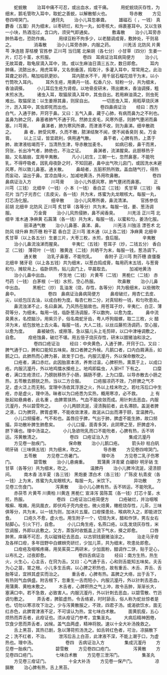 <!-- { "loadSidebar": true } -->
　　蛇蜕散
　　治耳中痛不可忍，或出血水，或干痛。
　　用蛇蜕烧灰存性，为细末，鹅毛管吹入耳中，取蛇之善蜕，以解散郁火也。
　　
　　导赤散
　　方见卷四啼哭门。
　　
　　通窍丸
　　治小儿耳忽暴聋。
　　雄磁石（ ，一钱） 真麝香（五厘）共为细末，以枣研烂，和为一丸，如枣核大，绵裹塞耳中。又以生铁一小块，热酒泡过，含口内，须臾气即通矣。
　　
　　敷毒散
　　治小儿耳旁赤肿热毒也，恐防作痈。
　　用绿豆粉不拘多少，以老醋调成膏，敷肿处，干则易之。
　　
　　消毒散
　　治小儿耳旁赤肿，内服之药。
　　川羌活 北防风 片黄芩 净连翘 芽桔梗 官拣参 正川芎 当归尾 北柴胡（各七分） 小甘草（四分）生姜一片，灯芯十茎，水煎服。
　　
　　
　　卷四　耳病证治耳病简便方
　　治小儿无故耳聋，取龟尿滴入耳中，效。或以生麻油日滴三五次，数日即愈。
　　耳内肿痛，流脓出水，用虎耳草，又名倒垂莲，捣取汁，多灌入耳中，常常用之。此治耳聋之妙药，略加枯矾更妙。
　　耳内脓水不干，用千层石榴花焙干为末，以小竹筒吹入耳内。
　　耳外生疮，用黄丹一钱、松香八分、轻粉一分，共为细末，香油调搽。
　　小儿耳后生疮为肾疳。以地骨皮研末，筛出嫩末，香油调搽，粗末煎水洗。
　　诸虫入耳，取猫尿滴入耳中，其虫自出。若用麻油滴之，则虫死难出。取猫尿法：以生姜擦其鼻，则尿自出。
　　一切恶虫入耳，用稻草烧灰淋汁，沥入耳中，其虫即死而出也。
　　
　　
　　卷四鼻病证治
　　经曰：西方白气，入通于肺，开窍于鼻。又曰：五气入鼻，藏于心肺，有病而鼻为之不利也。盖鼻为肺之窍，鼻塞者肺气不通于窍。然肺主皮毛，风寒外感，则肺气壅闭而鼻塞。川芎膏。
　　鼻涕者，肺为寒风所袭，而津液不收，则为鼻涕。细辛散疏之。
　　鼻 者，肺受风寒，久而不散，脓涕结聚不闻，使不闻香臭则 矣。万金膏。
　　以上三证，皆宜疏利，俱用通气散。
　　鼻干者，心脾有热，上蒸于肺，故津液枯竭而干，当清热生津，导赤散加麦冬。
　　如病已极，鼻干而黑，窍张，长出冷气者，肺绝也，不治之证。
　　鼻渊者，流涕腥臭。此胆移热于脑，又名脑崩，宜用辛夷散。
　　凡小儿初生，三朝一七，忽然鼻塞，不能吮乳，不得呼吸者，因乳母夜卧之时，不知回避，鼻中出气吹儿囟门，或因洗水未避风寒，所以致儿鼻塞。通关散。
　　鼻衄者，五脏积热所致。盖血随气行，得热而妄动，溢出于鼻。宜凉血降火，加减地黄汤，外用吹鼻散。
　　
　　
　　卷四　鼻病证治入方
　　
　　川芎膏
　　治小儿外感风寒，肺气壅闭而鼻塞。
　　正川芎（三钱） 北细辛（一钱） 小 本（一钱） 香白芷（三钱） 炙甘草（三钱） 梅花片 当门子光杏仁（去皮尖，各一钱）共为末，炼蜜为丸龙眼核大。每服一丸，灯芯汤化服。
　　
　　细辛散
　　治小儿风寒所袭，鼻流清涕。
　　官拣参信前胡 北细辛 北防风 正川芎 炙甘草（各等分）共为末。每服一钱，姜、葱汤调服。
　　
　　万金膏
　　治小儿风热侵肺，鼻不闻香臭。
　　川羌活 正川芎 北细辛 淮木通 净麻黄 石菖蒲（各一钱）共为末，每服一钱，以蜜和匀，姜汤化服。
　　
　　丽泽通气散
　　治小儿鼻塞、鼻涕、鼻。
　　川羌活 川独活 漂苍术 北防风 绿升麻 荆芥穗 粉干葛 香白芷 正川芎 淮木通（以上各二钱）净麻黄 北细辛 炙甘草（以上各五分）生姜三片，大枣三枚，水煎，食后服。
　　
　　辛夷散
　　治小儿鼻流浊涕而腥臭。
　　辛夷仁（五钱） 苍耳子（炒，二钱五分） 香白芷（二钱） 薄荷叶（一钱） 雅黄连（二钱）共晒干为末，每服一钱，葱汤调下。
　　
　　通关散
　　治乳子鼻塞，不能吮乳。
　　香附子 正川芎 荆芥穗 直僵蚕 北细辛 猪牙皂（以上各五钱）共为细末，以葱白捣成膏，每用药末五钱，与葱膏和匀，摊软帛上。临卧烘热，贴儿囟门上，早晨取去。
　　
　　加减地黄汤
　　治小儿鼻中出血。
　　怀生地（二钱） 片黄芩（二钱） 黑栀仁（二钱） 赤芍药（一钱） 白茅根（一钱）水煎，空心热服。
　　
　　吹鼻散
　　治小儿鼻中出血。
　　黑栀仁（炒） 乱油发（烧，存性，各等分）共为极细末，以些微吹鼻中。
　　
　　
　　卷四　鼻病证治鼻病简便方
　　鼻疳破烂，用杏仁去皮、尖，以纸包压去油，以成白粉为度。每杏仁粉二分，对真轻粉一钱，和匀吹患处。
　　鼻流浊涕不止，名曰鼻渊。乃风热在脑故也。用苍耳子炒，辛夷仁、白芷、薄荷等分，为细末。每用一钱，临卧葱汤调服，不以数拘，以愈为度。
　　鼻中流臭黄水，名控脑沙。用紫贝子，俗名南蛇牙齿，粤人呼狗屐螺，取二三枚，火 醋淬为末，纸包放地上去火毒。每服一钱，大人二钱，以丝瓜藤煎汤调药，空心服，以愈为度。
　　鼻被破伤，或擦落，急以猫儿头上毛剪碎，以口中津唾调敷之，自愈。
　　疳疮蚀鼻，破烂不堪。用五倍子烧灰存性，研末以腊猪油和涂之。
　　
　　
　　卷四口疮证治
　　经曰：中央黄色，入通于脾，开窍于口。又曰：脾气通于口，脾和口能知五味矣。故口者脾之外候。凡鹅口者，口内白屑满舌，如鹅之口。此肺热而心脾为甚，故发于口也。内服沆瀣丹，外以保命散吹之。
　　口疮者，满口赤烂。此因胎禀本浓，养育过温，心脾积热，熏蒸于上，以成口疮。内服沆瀣丹，外以地鸡擂水搽疮上。地鸡即扁虫，人家HT 下有之。
　　口糜者，满口生疮溃烂，乃膀胱移热于小肠，膈肠不便，上为口糜。以导赤散去小肠之热，五苓散去膀胱之热，当以二方合服。
　　口疮服凉药不效，乃肝脾之气不足，虚火泛上而无制。宜理中汤收其浮游之火，外以上桂末吹之。若吐泻后口中生疮，亦是虚火，理中汤。昧者以为口疮悉为实热，概用寒凉，必不救。
　　上 有胀起如悬痈者，此名重 。由脾胃挟热，气血不能收敛而成。用针刺去恶血，内服沆瀣丹，外以碧雪吹之。
　　小儿两颐流涎，浸渍胸前者，此名滞颐。盖涎者脾之液，口为脾窍，脾胃虚寒，不能收敛津液，故涎从口出而滞于颐，宜温脾丹。
　　小儿口频撮者，气不和也。盖唇应乎脾，气出于肺，脾虚不能生肺，故口频撮。异功散补脾生肺愈矣。
　　小儿口撮，面青多哭，此阴寒之至，肝脾虚冷，脐下痛也。理中汤温之。
　　小儿急欲吮乳而口不能吮者，心脾有热，舌不转运。泻黄散清之。
　　
　　
　　卷四　口疮证治入方
　　
　　集成沆瀣丹
　　方见卷一胎疾门。
　　
　　保命散
　　治小儿鹅口疮。
　　箭头砂 枯白矾 明牙硝（三味俱五钱）共为细末，吹之。
　　
　　导赤散
　　方见卷四啼哭门。
　　
　　五苓散
　　方见卷二伤暑门。
　　
　　理中汤
　　方见卷二乳子伤寒门。
　　
　　碧雪散
　　治小儿悬痈重。
　　茸蒲黄 洋青黛 白硼砂 明牙硝 生甘草（各等分）共为细末，吹之。
　　
　　温脾丹
　　治小儿脾冷流涎，浸渍颐间。
　　南木香 法半夏（各三钱） 黑炮姜 漂白术（各三钱） 广陈皮 杭青皮（各一钱）上为末，炼蜜为丸龙眼核大。每服一丸，米饮下。
　　
　　异功散
　　方见卷三伤食门。
　　
　　泻黄散
　　治小儿心脾有热，舌不转运，不能吮乳。
　　赤茯苓 片黄芩 川黄柏 川黄连 黑栀仁 宣泽泻 茵陈蒿（各一钱）灯芯十茎，水煎，热服。
　　
　　
　　卷四　口疮证治口疮简便方
　　口疮破烂，并治咽喉喉癣、喉痈，用凤凰衣，即伏鸡子壳内皮也，微火焙黄，橄榄烧存性，儿茶，三味俱等分，共为末，以一钱为则，加冰片五厘。口疳搽患处，喉病吹入之，即能进饮食。
　　口疮久不愈，虚火也。用生附子一个，切焙为末，醋和作饼，男左女右贴脚心。引火下行，自愈。
　　小儿口角生疮，名燕口疮。以乱发烧灰存性，米饮调服，外即以此敷之。又方，蒸饭时收甑盖上流下气水，搽之即愈。
　　口唇肿黑，痒痛不可忍，先以磁锋砭去恶血，以古铜钱磨猪油涂之。
　　治走马牙疳及各样口疳，多年田野中白螺蛳壳研烂，少加儿茶，共为细末，吹患处即愈。
　　口疳疮及咽喉疼痛，用吴茱萸二两研末，少加面粉，醋调作二饼，贴于足心，以布扎之，过夜即愈。
　　
　　
　　卷四舌病证治
　　经曰：南方生热，热生火，火生心，心主舌，在窍为舌。又曰：心气通于舌，心和则舌能知五味矣。夫舌为心之苗，胃之根。小儿多生舌病，以心脾之积热也，故有重舌、木舌、弄舌、舌胎等证，宜辨其虚实而治之。
　　重舌者，心脾有热。盖脾之大络，出于舌下，有热则气血俱盛。附舌根下，忽重生一舌而短小，内服沆瀣丹，外以针刺去恶血，用蒲黄、黄柏末敷之。
　　木舌者，心脾积热之气上冲，故令舌肿，渐渐长大，塞满口中。若不急救，必致害人。内服沆瀣丹，外以针刺去恶血，以碧雪散、竹沥调匀敷之。
　　弄舌者，脾脏虚热，令舌络紧，时时舔舌，俗人称为蛇丝惊者是也。切勿以寒凉攻下治之，少与泻黄散服之，不效，四君子汤。或渴欲饮水，面无红赤色，此脾胃津液不足，不可误认为热，宜七味白术散。
　　面黄肌瘦，五心烦热而弄舌者，此疳证也。须从疳证门参考，宜集圣丸。
　　大病后精神困倦，饮食少思而弄舌者，凶候。盖气血两虚，精神将脱。速以十全大补汤挽救之。
　　舌上黑苔，其热已剧，急以薄荷煎汤洗之。如舌转红色者，可治，凉膈散下之；洗不红者，不治。
　　泄泻后舌上白苔，此津液不深，不能上潮于口，为虚热也。理中汤。
　　
　　
　　卷四　舌病证治入方
　　
　　集成沆瀣丹
　　方见卷一胎疾门。
　　
　　碧雪散
　　方见卷四口疮门。
　　
　　泻黄散
　　方见卷四口疮门。
　　
　　七味白术散
　　方见卷三泄泻门。
　　
　　集圣丸
　　方见卷三疳证门。
　　
　　十全大补汤
　　方见卷一保产门。
　　
　　凉膈散
　　治心脾有热，舌上黑苔。
